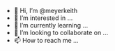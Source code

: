 - 👋 Hi, I’m @meyerkeith
- 👀 I’m interested in ...
- 🌱 I’m currently learning ...
- 💞️ I’m looking to collaborate on ...
- 📫 How to reach me ...

<!---
meyerkeith/meyerkeith is a ✨ special ✨ repository because its `README.md` (this file) appears on your GitHub profile.
You can click the Preview link to take a look at your changes.
--->
